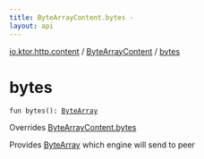```yaml
---
title: ByteArrayContent.bytes - 
layout: api
---
```


<div class='api-docs-breadcrumbs'><a href="../index.html">io.ktor.http.content</a> / <a href="index.html">ByteArrayContent</a> / <a href="./bytes.html">bytes</a></div>

# bytes

<div class="signature"><code><span class="keyword">fun </span><span class="identifier">bytes</span><span class="symbol">(</span><span class="symbol">)</span><span class="symbol">: </span><a href="https://kotlinlang.org/api/latest/jvm/stdlib/kotlin/-byte-array/index.html"><span class="identifier">ByteArray</span></a></code></div>

Overrides <a href="../-outgoing-content/-byte-array-content/bytes.html">ByteArrayContent.bytes</a>

Provides <a href="https://kotlinlang.org/api/latest/jvm/stdlib/kotlin/-byte-array/index.html">ByteArray</a> which engine will send to peer

